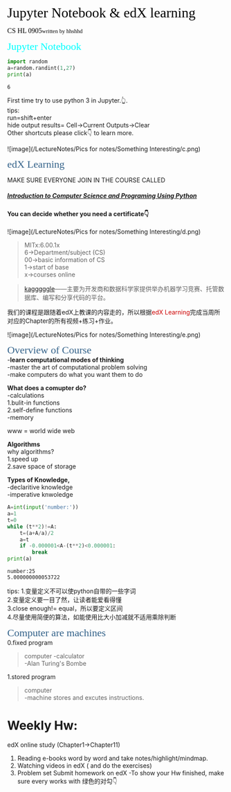 
<font color=#000000 face=fantasy size=6>Jupyter Notebook & edX learning</font>

<font color=#000000 face=fantasy size=3>CS HL 0905</font><font color=#000000 face=fantasy size=2>written by hhshhd</font>

<font color=#00ffff face=行楷 size=5>Jupyter Notebook</font>


```python
import random
a=random.randint(1,27)
print(a)
```

    6


First time try to use python 3 in Jupyter.👆.   
tips:   
run=shift+enter  
hide output results= Cell->Current Outputs->Clear  
Other shortcuts please click👇 to learn more.  

![image](/LectureNotes/Pics for notes/Something Interesting/c.png)

<font color=#36648B face=行楷 size=5>edX Learning</font>

MAKE SURE EVERYONE JOIN IN THE COURSE CALLED 
##### [Introduction to Computer Science and Programing Using Python](https://courses.edx.org/courses/course-v1:MITx+6.00.1x+2T2018/course/)
#### You can decide whether you need a certificate👇

![image](/LectureNotes/Pics for notes/Something Interesting/d.png)

>MITx:6.00.1x  
6->Department/subject (CS)  
00->basic information of CS  
1->start of base  
x->courses online  


>[kagggggle](https://www.kaggle.com)——主要为开发商和数据科学家提供举办机器学习竞赛、托管数据库、编写和分享代码的平台。

我们的课程是跟随着edX上教课的内容走的，所以根据<font color=#CD0000>edX Learning</font>完成当周所对应的Chapter的所有视频+练习+作业。

![image](/LectureNotes/Pics for notes/Something Interesting/e.png)

<font color=#36648B face=行楷 size=5>Overview of Course</font>  
-**learn computational modes of thinking**  
-master the art of computational problem solving  
-make computers do what you want them to do

**What does a comupter do?**  
-calculations   
1.bulit-in functions  
2.self-define functions  
-memory  

www = world wide web

**Algorithms**  
why algorithms?   
1.speed up  
2.save space of storage  

**Types of Knowledge,**  
-declaritive knowledge  
-imperative knwoledge  


```python
A=int(input('number:'))
a=1
t=0
while (t**2)!=A:
    t=(a+A/a)/2
    a=t
    if -0.000001<A-(t**2)<0.000001:
        break
print(a)
```

    number:25
    5.000000000053722


tips: 
1.变量定义不可以使python自带的一些字词  
2.变量定义要一目了然，让读者能爱看得懂   
3.close enough!= equal，所以要定义区间  
4.尽量使用简便的算法，如能使用比大小加减就不适用乘除判断

<font color=#36648B face=行楷 size=5>Computer are machines</font>  
0.fixed program  
>computer 
-calculator   
-Alan Turing's Bombe  

1.stored program  
>computer  
-machine stores and excutes instructions.  

# Weekly Hw:
edX online study (Chapter1->Chapter11)
1. Reading e-books word by word and take notes/highlight/mindmap.
2. Watching videos in edX ( and do the exercises) 
3. Problem set 
Submit homework on edX
-To show your Hw finished, make sure every works with 绿色的对勾👇
